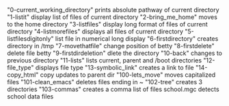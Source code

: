 "0-current_working_directory" prints absolute pathway of current directory
"1-listit" display list of files of current directory
"2-bring_me_home" moves to the home directory
"3-listfiles" display long format of files of current directory
"4-listmorefiles" displays all files of current directory
"5-listfilesdigitonly" list file in numerical long display
"6-firstdirectory" creates directory in /tmp
"7-movethatfile" change position of betty
"8-firstdelete" delete file betty
"9-firstdirdeletion" dlete the directory
"10-back" changes to previous directory
"11-lists" lists current, parent and /boot directories
"12-file_type" displays file type
"13-symbolic_link" creates a link to file
"14-copy_html" copy updates to parent dir
"100-lets_move" moves capitalized files
"101-clean_emacs" deletes files ending in ~
"102-tree" creates 3 directories 
"103-commas" creates a comma list of files
school.mgc detects school data files
